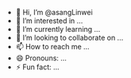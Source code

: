 - 👋 Hi, I’m @asangLinwei
- 👀 I’m interested in ...
- 🌱 I’m currently learning ...
- 💞️ I’m looking to collaborate on ...
- 📫 How to reach me ...
- 😄 Pronouns: ...
- ⚡ Fun fact: ...

<!---
asangLinwei/asangLinwei is a ✨ special ✨ repository because its `README.md` (this file) appears on your GitHub profile.
You can click the Preview link to take a look at your changes.
--->

